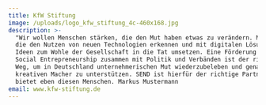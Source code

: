 ```yaml
---
title: KfW Stiftung
image: /uploads/logo_kfw_stiftung_4c-460x168.jpg
description: >-
  "Wir wollen Menschen stärken, die den Mut haben etwas zu verändern. Menschen,
  die den Nutzen von neuen Technologien erkennen und mit digitalen Lösungen ihre
  Ideen zum Wohle der Gesellschaft in die Tat umsetzen. Eine Förderung von
  Social Entrepreneurship zusammen mit Politik und Verbänden ist der richtige
  Weg, um in Deutschland unternehmerischen Mut wiederzubeleben und genau diese
  kreativen Macher zu unterstützen. SEND ist hierfür der richtige Partner und
  bietet eben diesen Menschen. Markus Mustermann
email: www.kfw-stiftung.de
---
```


